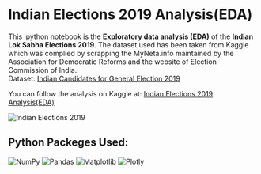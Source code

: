 # Indian Elections 2019 Analysis(EDA)
This ipython notebook is the <b>Exploratory data analysis (EDA)</b> of the <b>Indian Lok Sabha Elections 2019</b>. 
The dataset used has been taken from Kaggle which was complied by scrapping the MyNeta.info maintained by the Association for Democratic Reforms and the website of Election Commission of India.  
Dataset: <a href="https://www.kaggle.com/datasets/prakrutchauhan/indian-candidates-for-general-election-2019">Indian Candidates for General Election 2019</a>  

You can follow the analysis on Kaggle at: <a href="https://www.kaggle.com/code/shrikrishnaparab/indian-elections-2019-analysis-eda">Indian Elections 2019 Analysis(EDA)</a>

![Indian Elections 2019](https://github.com/shreeparab1890/Indian-Elections-2019-Analysis-EDA-/blob/main/Election.webp)

## Python Packeges Used:
 ![NumPy][numpy-image] ![Pandas][Pandas-image] ![Matplotlib][Matplotlib-image] ![Plotly][Plotly-image]
 
[numpy-image]: https://img.shields.io/badge/numpy-%23013243.svg?style=for-the-badge&logo=numpy&logoColor=white
[Pandas-image]: https://img.shields.io/badge/pandas-%23150458.svg?style=for-the-badge&logo=pandas&logoColor=white
[Matplotlib-image]: https://img.shields.io/badge/Matplotlib-%23ffffff.svg?style=for-the-badge&logo=Matplotlib&logoColor=black
[Plotly-image]: https://img.shields.io/badge/Plotly-%233F4F75.svg?style=for-the-badge&logo=plotly&logoColor=white

